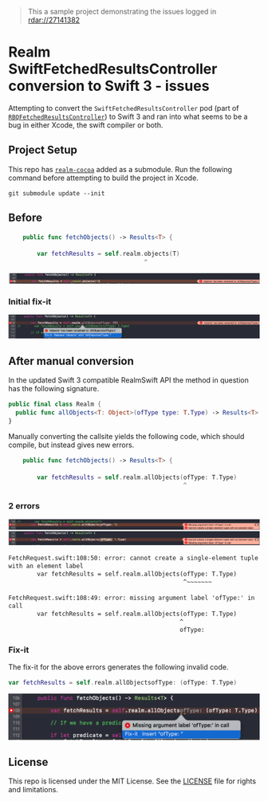 > This a sample project demonstrating the issues logged in [rdar://27141382](http://www.openradar.me/27141382)

# Realm SwiftFetchedResultsController conversion to Swift 3 - issues

Attempting to convert the `SwiftFetchedResultsController` pod (part of [`RBQFetchedResultsController`](https://github.com/Roobiq/RBQFetchedResultsController)) to Swift 3 and ran into what seems to be a bug in either Xcode, the swift compiler or both.

## Project Setup

This repo has [`realm-cocoa`](https://github.com/realm/realm-cocoa) added as a submodule. Run the following command before attempting to build the project in Xcode.

```
git submodule update --init
```

## Before

```swift
    public func fetchObjects() -> Results<T> {

        var fetchResults = self.realm.objects(T)
                                      ^
```

![](images/1-before.png)

### Initial fix-it

![](images/2-fixit.png)

## After manual conversion

In the updated Swift 3 compatible RealmSwift API the method in question has the following signature.

```swift
public final class Realm {
  public func allObjects<T: Object>(ofType type: T.Type) -> Results<T>
}
```

Manually converting the callsite yields the following code, which should compile, but instead gives new errors.

```swift
    public func fetchObjects() -> Results<T> {

        var fetchResults = self.realm.allObjects(ofType: T.Type)
                                                 ^
```

### 2 errors

![](images/3-errors.png)
![](images/4-errors.png)

```
FetchRequest.swift:108:50: error: cannot create a single-element tuple with an element label
        var fetchResults = self.realm.allObjects(ofType: T.Type)
                                                 ^~~~~~~~

FetchRequest.swift:108:49: error: missing argument label 'ofType:' in call
        var fetchResults = self.realm.allObjects(ofType: T.Type)
                                                ^
                                                ofType:
```

### Fix-it

The fix-it for the above errors generates the following invalid code.

```swift
var fetchResults = self.realm.allObjectsofType: (ofType: T.Type)
```

![](images/5-fixit.png)


## License

This repo is licensed under the MIT License. See the [LICENSE](LICENSE.md) file for rights and limitations.


